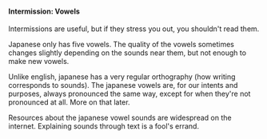 #### Intermission: Vowels

<div class="warning">
Intermissions are useful, but if they stress you out, you shouldn't read them.
</div>

Japanese only has five vowels. The quality of the vowels sometimes changes slightly depending on the sounds near them, but not enough to make new vowels.

Unlike english, japanese has a very regular orthography (how writing corresponds to sounds). The japanese vowels are, for our intents and purposes, always pronounced the same way, except for when they're not pronounced at all. More on that later.

Resources about the japanese vowel sounds are widespread on the internet. Explaining sounds through text is a fool's errand.
